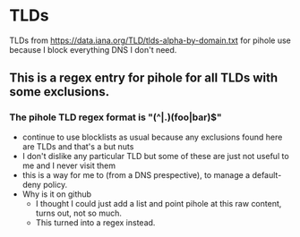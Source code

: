 # TLDs
TLDs from https://data.iana.org/TLD/tlds-alpha-by-domain.txt for pihole use because I block everything DNS I don't need.

## This is a regex entry for pihole for all TLDs with some exclusions.

### The pihole TLD regex format is "(^|\.)(foo|bar)$"
- continue to use blocklists as usual because any exclusions found here are TLDs and that's a but nuts
- I don't dislike any particular TLD but some of these are just not useful to me and I never visit them
- this is a way for me to (from a DNS prespective), to manage a default-deny policy.
- Why is it on github
  - I thought I could just add a list and point pihole at this raw content, turns out, not so much.
  - This turned into a regex instead.
